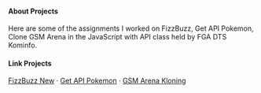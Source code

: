 <div align="left">
  <h4>About Projects</h4>
  <p>
    Here are some of the assignments I worked on FizzBuzz, Get API Pokemon, Clone GSM Arena in the JavaScript with API class held by FGA DTS Kominfo.
  </p>
  
  <h4>Link Projects</h4>  
  <p>
      <a href="https://dwiiipoetra.github.io/fga_progate/fizzbuzz_new.html">FizzBuzz New</a>
    <span> · </span>
      <a href="https://dwiiipoetra.github.io/fga_progate/get_api_pokemon.html">Get API Pokemon</a>
    <span> · </span>
      <a href="https://dwiiipoetra.github.io/fga_progate/gsmarena_kloning.html">GSM Arena Kloning</a>
  </p>
</div>
